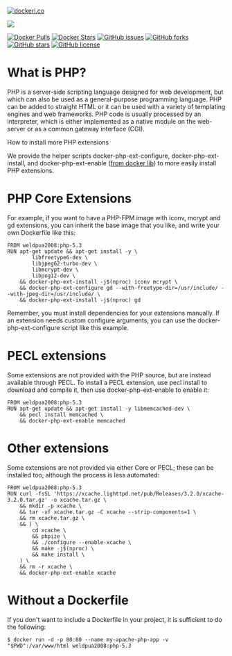 [![dockeri.co](http://dockeri.co/image/weldpua2008/php)](https://hub.docker.com/r/weldpua2008/php/)

[![](https://imagelayers.io/badge/weldpua2008/php:latest.svg)](https://imagelayers.io/?images=weldpua2008/php:latest 'Get your own badge on imagelayers.io')

[![Docker Pulls](https://img.shields.io/docker/pulls/weldpua2008/php.svg)](https://hub.docker.com/r/weldpua2008/php/)
[![Docker Stars](https://img.shields.io/docker/stars/weldpua2008/php.svg)](https://hub.docker.com/r/weldpua2008/php/)
[![GitHub issues](https://img.shields.io/github/issues/weldpua2008/php.svg)](https://github.com/weldpua2008/docker-php/issues) [![GitHub forks](https://img.shields.io/github/forks/weldpua2008/docker-php.svg)](https://github.com/weldpua2008/docker-php/network) [![GitHub stars](https://img.shields.io/github/stars/weldpua2008/docker-php.svg)](https://github.com/weldpua2008/docker-php/stargazers) [![GitHub license](https://img.shields.io/badge/license-MIT-blue.svg)](https://raw.githubusercontent.com/weldpua2008/docker-php/master/LICENSE) 

# What is PHP?

PHP is a server-side scripting language designed for web development, but which can also be used as a general-purpose programming language. PHP can be added to straight HTML or it can be used with a variety of templating engines and web frameworks. PHP code is usually processed by an interpreter, which is either implemented as a native module on the web-server or as a common gateway interface (CGI).

How to install more PHP extensions

We provide the helper scripts docker-php-ext-configure, docker-php-ext-install, and docker-php-ext-enable ([from docker lib](https://github.com/docker-library/php)) to more easily install PHP extensions.

# PHP Core Extensions

For example, if you want to have a PHP-FPM image with iconv, mcrypt and gd extensions, you can inherit the base image that you like, and write your own Dockerfile like this:

```
FROM weldpua2008:php-5.3
RUN apt-get update && apt-get install -y \
        libfreetype6-dev \
        libjpeg62-turbo-dev \
        libmcrypt-dev \
        libpng12-dev \
    && docker-php-ext-install -j$(nproc) iconv mcrypt \
    && docker-php-ext-configure gd --with-freetype-dir=/usr/include/ --with-jpeg-dir=/usr/include/ \
    && docker-php-ext-install -j$(nproc) gd
```

Remember, you must install dependencies for your extensions manually. If an extension needs custom configure arguments, you can use the docker-php-ext-configure script like this example.

# PECL extensions

Some extensions are not provided with the PHP source, but are instead available through PECL. To install a PECL extension, use pecl install to download and compile it, then use docker-php-ext-enable to enable it:

```
FROM weldpua2008:php-5.3
RUN apt-get update && apt-get install -y libmemcached-dev \
    && pecl install memcached \
    && docker-php-ext-enable memcached
```

# Other extensions

Some extensions are not provided via either Core or PECL; these can be installed too, although the process is less automated:

```
FROM weldpua2008:php-5.3
RUN curl -fsSL 'https://xcache.lighttpd.net/pub/Releases/3.2.0/xcache-3.2.0.tar.gz' -o xcache.tar.gz \
    && mkdir -p xcache \
    && tar -xf xcache.tar.gz -C xcache --strip-components=1 \
    && rm xcache.tar.gz \
    && ( \
        cd xcache \
        && phpize \
        && ./configure --enable-xcache \
        && make -j$(nproc) \
        && make install \
    ) \
    && rm -r xcache \
    && docker-php-ext-enable xcache    
```

# Without a Dockerfile
If you don't want to include a Dockerfile in your project, it is sufficient to do the following:
```
$ docker run -d -p 80:80 --name my-apache-php-app -v "$PWD":/var/www/html weldpua2008:php-5.3
```

